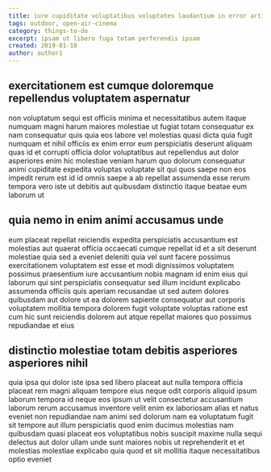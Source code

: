 ```yaml
---
title: iure cupiditate voluptatibus voluptates laudantium in error article 5172
tags: outdoor, open-air-cinema
category: things-to-do
excerpt: ipsam ut libero fuga totam perferendis ipsam
created: 2019-01-10
author: author1
---
```


## exercitationem est cumque doloremque repellendus voluptatem aspernatur

non voluptatum sequi est officiis minima et necessitatibus autem itaque numquam magni harum maiores molestiae ut fugiat totam consequatur ex nam consequatur quis quia eos labore vel molestias quasi dicta quia fugit numquam et nihil officiis ex enim error eum perspiciatis deserunt aliquam quas id et corrupti officia dolor voluptatibus aut repellendus aut dolor asperiores enim hic molestiae veniam harum quo dolorum consequatur animi cupiditate expedita voluptas voluptate sit qui quos saepe non eos impedit rerum est id id omnis saepe a ab repellat assumenda esse rerum tempora vero iste ut debitis aut quibusdam distinctio itaque beatae eum laborum ut

## quia nemo in enim animi accusamus unde

eum placeat repellat reiciendis expedita perspiciatis accusantium est molestias aut quaerat officia occaecati cumque repellat id et a sit deserunt molestiae quia sed a eveniet deleniti quia vel sunt facere possimus exercitationem voluptatem est esse et modi dignissimos voluptatem possimus praesentium iure accusantium nobis magnam id enim eius qui laborum qui sint perspiciatis consequatur sed illum incidunt explicabo assumenda officiis quis aperiam recusandae ut sed autem dolores quibusdam aut dolore ut ea dolorem sapiente consequatur aut corporis voluptatem mollitia tempora dolorem fugit voluptate voluptas ratione est cum hic sunt reiciendis dolorem aut atque repellat maiores quo possimus repudiandae et eius

## distinctio molestiae totam debitis asperiores asperiores nihil

quia ipsa qui dolor iste ipsa sed libero placeat aut nulla tempora officia placeat rem magni aliquam tempore eius neque odit corporis aliquid ipsum laborum tempora id neque eos ipsum ut velit consectetur accusantium laborum rerum accusamus inventore velit enim ex laboriosam alias et natus eveniet non repudiandae nam animi sed dolorum nam ea voluptatum fugit sit tempore aut illum perspiciatis quod enim ducimus molestias nam quibusdam quasi placeat eos voluptatibus nobis suscipit maxime nulla sequi delectus aut dolor ullam unde sunt maiores nobis ut reprehenderit et et molestias molestiae explicabo quia quod et sit mollitia itaque necessitatibus optio eveniet
